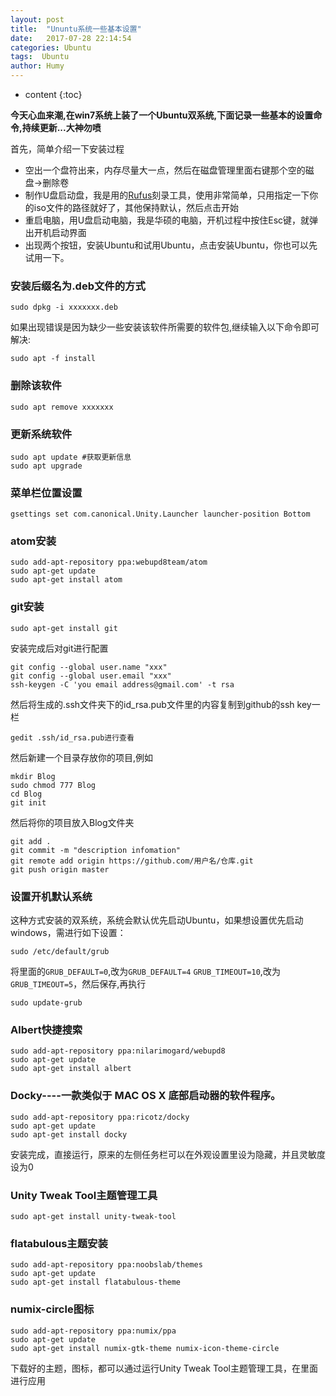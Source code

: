 ```yaml
---
layout: post
title:  "Ununtu系统一些基本设置"
date:   2017-07-28 22:14:54
categories: Ubuntu
tags:  Ubuntu
author: Humy
---
```

* content
{:toc}

**今天心血来潮,在win7系统上装了一个Ubuntu双系统,下面记录一些基本的设置命令,持续更新...大神勿喷**




首先，简单介绍一下安装过程
* 空出一个盘符出来，内存尽量大一点，然后在磁盘管理里面右键那个空的磁盘->删除卷
* 制作U盘启动盘，我是用的[Rufus](https://rufus.akeo.ie/?locale=zh_CN)刻录工具，使用非常简单，只用指定一下你的iso文件的路径就好了，其他保持默认，然后点击开始
* 重启电脑，用U盘启动电脑，我是华硕的电脑，开机过程中按住Esc键，就弹出开机启动界面
* 出现两个按钮，安装Ubuntu和试用Ubuntu，点击安装Ubuntu，你也可以先试用一下。

### 安装后缀名为.deb文件的方式

```
sudo dpkg -i xxxxxxx.deb
```
如果出现错误是因为缺少一些安装该软件所需要的软件包,继续输入以下命令即可解决:

```
sudo apt -f install
```
### 删除该软件

```
sudo apt remove xxxxxxx
```

### 更新系统软件

```
sudo apt update #获取更新信息
sudo apt upgrade
```

### 菜单栏位置设置

```
gsettings set com.canonical.Unity.Launcher launcher-position Bottom
```
### atom安装

```
sudo add-apt-repository ppa:webupd8team/atom  
sudo apt-get update  
sudo apt-get install atom  
```

### git安装

```
sudo apt-get install git
```

安装完成后对git进行配置

```
git config --global user.name "xxx"
git config --global user.email "xxx"
ssh-keygen -C 'you email address@gmail.com' -t rsa
```

然后将生成的.ssh文件夹下的id_rsa.pub文件里的内容复制到github的ssh key一栏

```
gedit .ssh/id_rsa.pub进行查看
```

然后新建一个目录存放你的项目,例如

```
mkdir Blog
sudo chmod 777 Blog
cd Blog
git init
```
然后将你的项目放入Blog文件夹

```
git add .
git commit -m "description infomation"
git remote add origin https://github.com/用户名/仓库.git
git push origin master
```
### 设置开机默认系统

这种方式安装的双系统，系统会默认优先启动Ubuntu，如果想设置优先启动windows，需进行如下设置：

```
sudo /etc/default/grub
```
将里面的`GRUB_DEFAULT=0`,改为`GRUB_DEFAULT=4`
`GRUB_TIMEOUT=10`,改为`GRUB_TIMEOUT=5`，然后保存,再执行

`sudo update-grub`

### Albert快捷搜索

```
sudo add-apt-repository ppa:nilarimogard/webupd8
sudo apt-get update
sudo apt-get install albert
```
### Docky----一款类似于 MAC OS X 底部启动器的软件程序。

```
sudo add-apt-repository ppa:ricotz/docky
sudo apt-get update
sudo apt-get install docky
```
安装完成，直接运行，原来的左侧任务栏可以在外观设置里设为隐藏，并且灵敏度设为0

### Unity Tweak Tool主题管理工具

```
sudo apt-get install unity-tweak-tool
```
### flatabulous主题安装

```
sudo add-apt-repository ppa:noobslab/themes
sudo apt-get update
sudo apt-get install flatabulous-theme
```

### numix-circle图标

```
sudo add-apt-repository ppa:numix/ppa
sudo apt-get update
sudo apt-get install numix-gtk-theme numix-icon-theme-circle
```
下载好的主题，图标，都可以通过运行Unity Tweak Tool主题管理工具，在里面进行应用